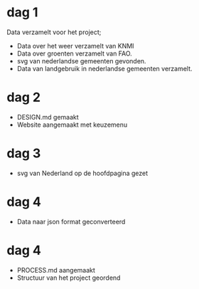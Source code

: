 # dag 1
Data verzamelt voor het project;
* Data over het weer verzamelt van KNMI
* Data over groenten verzamelt van FAO.
* svg van nederlandse gemeenten gevonden.
* Data van landgebruik in nederlandse gemeenten verzamelt.

# dag 2
* DESIGN.md gemaakt
* Website aangemaakt met keuzemenu 

# dag 3
* svg van Nederland op de hoofdpagina gezet

# dag 4
* Data naar json format geconverteerd

# dag 4
* PROCESS.md aangemaakt
* Structuur van het project geordend

